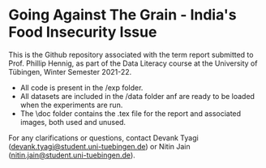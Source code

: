 # Going Against The Grain - India's Food Insecurity Issue

This is the Github repository associated with the term report submitted to Prof. Phillip Hennig, as part of the Data Literacy course at the University of Tübingen, Winter Semester 2021-22.

- All code is present in the /exp folder.
- All datasets are included in the /data folder anf are ready to be loaded when the experiments are run.
- The \doc folder contains the .tex file for the report and associated images, both used and unused.

For any clarifications or questions, contact Devank Tyagi (devank.tyagi@student.uni-tuebingen.de) or Nitin Jain (nitin.jain@student.uni-tuebingen.de).
